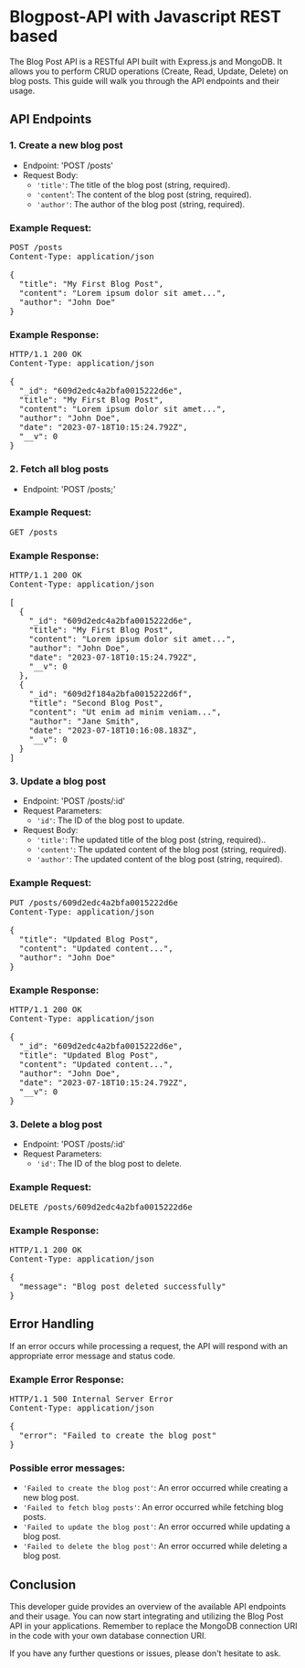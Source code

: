 # Blogpost-API with Javascript REST based

The Blog Post API is a RESTful API built with Express.js and MongoDB. It allows you to perform CRUD operations (Create, Read, Update, Delete) on blog posts. This guide will walk you through the API endpoints and their usage.

## API Endpoints

### 1. Create a new blog post
- Endpoint: 'POST /posts'
- Request Body: <br>
    - `'title'`: The title of the blog post (string, required). <br>
    - `'content`': The content of the blog post (string, required). <br>
    - `'author'`: The author of the blog post (string, required). <br>

### Example Request:

<pre>
POST /posts
Content-Type: application/json

{
  "title": "My First Blog Post",
  "content": "Lorem ipsum dolor sit amet...",
  "author": "John Doe"
}
</pre>

### Example Response:

<pre>
HTTP/1.1 200 OK
Content-Type: application/json

{
  "_id": "609d2edc4a2bfa0015222d6e",
  "title": "My First Blog Post",
  "content": "Lorem ipsum dolor sit amet...",
  "author": "John Doe",
  "date": "2023-07-18T10:15:24.792Z",
  "__v": 0
}
</pre>


### 2. Fetch all blog posts
- Endpoint: 'POST /posts;'

### Example Request:

<pre>
GET /posts
</pre>

### Example Response:

<pre>
HTTP/1.1 200 OK
Content-Type: application/json

[
  {
    "_id": "609d2edc4a2bfa0015222d6e",
    "title": "My First Blog Post",
    "content": "Lorem ipsum dolor sit amet...",
    "author": "John Doe",
    "date": "2023-07-18T10:15:24.792Z",
    "__v": 0
  },
  {
    "_id": "609d2f184a2bfa0015222d6f",
    "title": "Second Blog Post",
    "content": "Ut enim ad minim veniam...",
    "author": "Jane Smith",
    "date": "2023-07-18T10:16:08.183Z",
    "__v": 0
  }
]
</pre>


### 3. Update a blog post
- Endpoint: 'POST /posts/:id'
- Request Parameters: <br>
    - `'id'`: The ID of the blog post to update.
- Request Body: <br>
    - `'title'`: The updated title of the blog post (string, required).. <br>
    - `'content'`: The updated content of the blog post (string, required). <br>
    - `'author'`: The updated content of the blog post (string, required). <br>

### Example Request:

<pre>
PUT /posts/609d2edc4a2bfa0015222d6e
Content-Type: application/json

{
  "title": "Updated Blog Post",
  "content": "Updated content...",
  "author": "John Doe"
}
</pre>

### Example Response:

<pre>
HTTP/1.1 200 OK
Content-Type: application/json

{
  "_id": "609d2edc4a2bfa0015222d6e",
  "title": "Updated Blog Post",
  "content": "Updated content...",
  "author": "John Doe",
  "date": "2023-07-18T10:15:24.792Z",
  "__v": 0
}
</pre>


### 3. Delete a blog post
- Endpoint: 'POST /posts/:id'
- Request Parameters: <br>
    - `'id'`: The ID of the blog post to delete.
### Example Request:

<pre>
DELETE /posts/609d2edc4a2bfa0015222d6e
</pre>

### Example Response:

<pre>
HTTP/1.1 200 OK
Content-Type: application/json

{
  "message": "Blog post deleted successfully"
}
</pre>



## Error Handling

If an error occurs while processing a request, the API will respond with an appropriate error message and status code.

### Example Error Response:
<pre>
HTTP/1.1 500 Internal Server Error
Content-Type: application/json

{
  "error": "Failed to create the blog post"
}
</pre>

### Possible error messages:

- `'Failed to create the blog post'`: An error occurred while creating a new blog post.
- `'Failed to fetch blog posts'`: An error occurred while fetching blog posts.
- `'Failed to update the blog post'`: An error occurred while updating a blog post.
- `'Failed to delete the blog post'`: An error occurred while deleting a blog post.

## Conclusion

This developer guide provides an overview of the available API endpoints and their usage. You can now start integrating and utilizing the Blog Post API in your applications. Remember to replace the MongoDB connection URI in the code with your own database connection URI.

If you have any further questions or issues, please don't hesitate to ask.